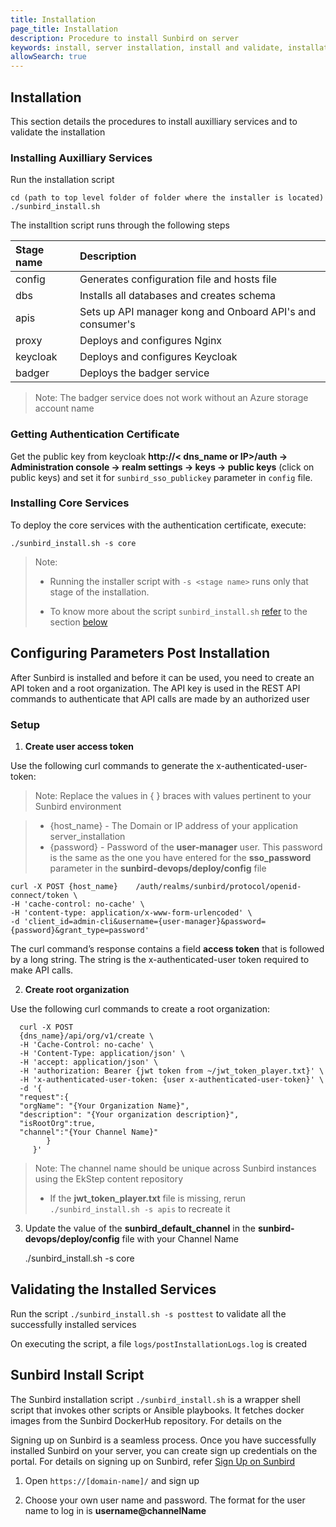 ```yaml
---
title: Installation
page_title: Installation
description: Procedure to install Sunbird on server
keywords: install, server installation, install and validate, installation scripts, scripts, 
allowSearch: true
---
```


## Installation
This section details the procedures to install auxilliary services and to validate the installation

### Installing Auxilliary Services

Run the installation script 

    cd (path to top level folder of folder where the installer is located)
    ./sunbird_install.sh

The installtion script runs through the following steps

|Stage name|Description| 
|:-------|:--------|
|config |Generates configuration file and hosts file |
|dbs|Installs all databases and creates schema  |
|apis|Sets up API manager kong and Onboard API's and consumer's  |
|proxy|Deploys and configures Nginx|
|keycloak| Deploys and configures Keycloak |
|badger|Deploys the badger service|

> Note: The badger service does not work without an Azure storage account name 

### Getting Authentication Certificate

Get the public key from keycloak <b>http://< dns_name or IP>/auth -> Administration console -> realm settings -> keys -> public keys</b>  (click on public keys) and set it for `sunbird_sso_publickey` parameter in `config` file.

### Installing Core Services

To deploy the core services with the authentication certificate, execute:

    ./sunbird_install.sh -s core
     
> Note:
>  - Running the installer script with `-s <stage name>` runs only that stage of the installation.
> 
>  - To know more about the script `sunbird_install.sh` [refer](developer-docs/installation/server_installation/#sunbird-install-script) to the section [below](developer-docs/installation/server_installation/#sunbird-install-script">below)


## Configuring Parameters Post Installation 
After Sunbird is installed and before it can be used, you need to create an API token and a root organization. The API key is used in the REST API commands to authenticate that API calls are made by an authorized user

### Setup

1. **Create user access token** 

Use the following curl commands to generate the x-authenticated-user-token:

> Note: Replace the values in { } braces with values pertinent to your Sunbird environment
   
>  - {host_name} - The Domain or IP address of your application server_installation
>  - {password} - Password of the **user-manager** user. This password is the same as the one you have entered for the **sso_password** parameter in the **sunbird-devops/deploy/config** file 

    curl -X POST {host_name}    /auth/realms/sunbird/protocol/openid-connect/token \
    -H 'cache-control: no-cache' \
    -H 'content-type: application/x-www-form-urlencoded' \
    -d 'client_id=admin-cli&username={user-manager}&password={password}&grant_type=password'

The curl command’s response contains a field **access token** that is followed by a long string. The string is the x-authenticated-user token required to make API calls.


2. **Create root organization** 

Use the following curl commands to create a root organization: 

      curl -X POST  
      {dns_name}/api/org/v1/create \
      -H 'Cache-Control: no-cache' \
      -H 'Content-Type: application/json' \
      -H 'accept: application/json' \
      -H 'authorization: Bearer {jwt token from ~/jwt_token_player.txt}' \
      -H 'x-authenticated-user-token: {user x-authenticated-user-token}' \
      -d '{
      "request":{
      "orgName": "{Your Organization Name}",
      "description": "{Your organization description}",
      "isRootOrg":true,
      "channel":"{Your Channel Name}"
            }
         }'

> Note: The channel name should be unique across Sunbird instances using the EkStep content repository
>  - If the **jwt_token_player.txt** file is missing, rerun `./sunbird_install.sh -s apis` to recreate it


3. Update the value of the **sunbird_default_channel** in the **sunbird-devops/deploy/config** file with your Channel Name 

    ./sunbird_install.sh -s core


## Validating the Installed Services

Run the script `./sunbird_install.sh -s posttest` to validate all the successfully installed services

On executing the script, a file `logs/postInstallationLogs.log` is created 


## Sunbird Install Script 

The Sunbird installation script `./sunbird_install.sh` is a wrapper shell script that invokes other scripts or Ansible playbooks. It fetches docker images from the Sunbird DockerHub repository. For details on the 


Signing up on Sunbird is a seamless process. Once you have successfully installed Sunbird on your server, you can create sign up credentials on the portal. For details on signing up on Sunbird, refer <a href="http://www.sunbird.org/features-documentation/signup/" target="_blank">Sign Up on Sunbird</a>

1. Open `https://[domain-name]/` and sign up  

2. Choose your own user name and password. The format for the user name to log in is **username@channelName**
